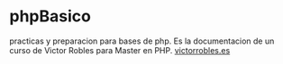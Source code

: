 # phpBasico
practicas y preparacion para bases de php.  Es la documentacion de un curso de Victor Robles para Master en PHP. [victorrobles.es](https://victorroblesweb.es)
